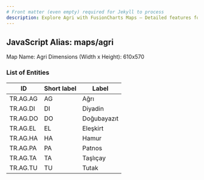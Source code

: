 ```yaml
---
# Front matter (even empty) required for Jekyll to process
description: Explore Agri with FusionCharts Maps – Detailed features for seamless integration. Try now & enhance your data visualization today! 
---
```


## JavaScript Alias: maps/agri

Map Name: Agri
Dimensions (Width x Height): 610x570

### List of Entities

| ID       | Short label | Label       |
| -------- | ----------- | ----------- |
| TR.AG.AG | AG          | Ağrı        |
| TR.AG.DI | DI          | Diyadin     |
| TR.AG.DO | DO          | Doğubayazıt |
| TR.AG.EL | EL          | Eleşkirt    |
| TR.AG.HA | HA          | Hamur       |
| TR.AG.PA | PA          | Patnos      |
| TR.AG.TA | TA          | Taşlıçay    |
| TR.AG.TU | TU          | Tutak       |
